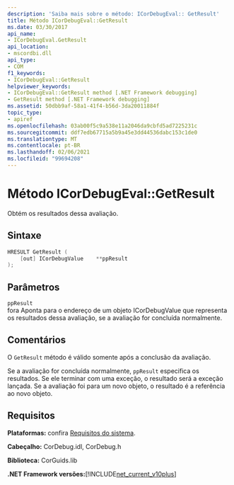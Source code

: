 ```yaml
---
description: 'Saiba mais sobre o método: ICorDebugEval:: GetResult'
title: Método ICorDebugEval::GetResult
ms.date: 03/30/2017
api_name:
- ICorDebugEval.GetResult
api_location:
- mscordbi.dll
api_type:
- COM
f1_keywords:
- ICorDebugEval::GetResult
helpviewer_keywords:
- ICorDebugEval::GetResult method [.NET Framework debugging]
- GetResult method [.NET Framework debugging]
ms.assetid: 50dbb9af-58a1-41f4-b56d-3da20011884f
topic_type:
- apiref
ms.openlocfilehash: 03ab00f5c9a538e11a2046da9cbfd5ad7225231c
ms.sourcegitcommit: ddf7edb67715a5b9a45e3dd44536dabc153c1de0
ms.translationtype: MT
ms.contentlocale: pt-BR
ms.lasthandoff: 02/06/2021
ms.locfileid: "99694208"
---
```

# <a name="icordebugevalgetresult-method"></a>Método ICorDebugEval::GetResult

Obtém os resultados dessa avaliação.  
  
## <a name="syntax"></a>Sintaxe  
  
```cpp  
HRESULT GetResult (  
    [out] ICorDebugValue    **ppResult  
);  
```  
  
## <a name="parameters"></a>Parâmetros  

 `ppResult`  
 fora Aponta para o endereço de um objeto ICorDebugValue que representa os resultados dessa avaliação, se a avaliação for concluída normalmente.  
  
## <a name="remarks"></a>Comentários  

 O `GetResult` método é válido somente após a conclusão da avaliação.  
  
 Se a avaliação for concluída normalmente, `ppResult` especifica os resultados. Se ele terminar com uma exceção, o resultado será a exceção lançada. Se a avaliação foi para um novo objeto, o resultado é a referência ao novo objeto.  
  
## <a name="requirements"></a>Requisitos  

 **Plataformas:** confira [Requisitos do sistema](../../get-started/system-requirements.md).  
  
 **Cabeçalho:** CorDebug.idl, CorDebug.h  
  
 **Biblioteca:** CorGuids.lib  
  
 **.NET Framework versões:**[!INCLUDE[net_current_v10plus](../../../../includes/net-current-v10plus-md.md)]
